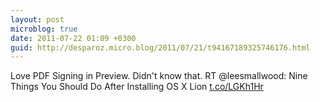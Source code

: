 ```yaml
---
layout: post
microblog: true
date: 2011-07-22 01:09 +0300
guid: http://desparoz.micro.blog/2011/07/21/t94167189325746176.html
---
```

Love PDF Signing in Preview. Didn't know that. RT @leesmallwood: Nine Things You Should Do After Installing OS X Lion  [t.co/LGKh1Hr](http://t.co/LGKh1Hr)
